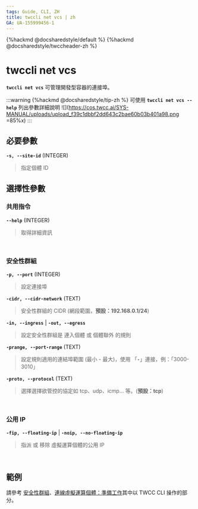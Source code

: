 ```yaml
---
tags: Guide, CLI, ZH
title: twccli net vcs | zh
GA: UA-155999456-1
---
```


{%hackmd @docsharedstyle/default %}
{%hackmd @docsharedstyle/twccheader-zh %}

# twccli net vcs

**`twccli net vcs`** 可管理開發型容器的連接埠。

:::warning
{%hackmd @docsharedstyle/tip-zh %}
可使用 **`twccli net vcs --help`** 列出參數詳細說明
![](https://cos.twcc.ai/SYS-MANUAL/uploads/upload_f39c1dbbf2dd643c2bae60b03b401a98.png =85%x)
:::



## 必要參數

**`-s, --site-id`** (INTEGER)
> 指定個體 ID


## 選擇性參數

### 共用指令

**`--help`** (INTEGER)
> 取得詳細資訊

<br>

### 安全性群組

**`-p, --port`** (INTEGER)
> 設定連接埠

**`-cidr, --cidr-network`** (TEXT)
> 安全性群組的 CIDR (網段範圍，**預設：192.168.0.1/24**)

**`-in, --ingress`** | **`-out, --egress`**
> 設定安全性群組是 連入個體 或 個體聯外 的規則 

**`-prange, --port-range`** (TEXT)
> 設定規則適用的連結埠範圍 (最小 - 最大)，使用 「**`-`**」連接，例：「3000-3010」

**`-proto, --protocol`** (TEXT)
> 選擇選擇欲管控的協定如 tcp、udp、icmp… 等。(**預設：tcp**)

<br>

### 公用 IP

**`-fip, --floating-ip`** | **`-noip, --no-floating-ip`**
> 指派 或 移除 虛擬運算個體的公用 IP

<br>

## 範例


請參考 [安全性群組](https://man.twcc.ai/@twccdocs/doc-vcs-main-zh/https%3A%2F%2Fman.twcc.ai%2F%40twccdocs%2Fguide-vcs-sg-zh)、[連線虛擬運算個體：準備工作](https://man.twcc.ai/@twccdocs/doc-vcs-main-zh/https%3A%2F%2Fman.twcc.ai%2F%40twccdocs%2Fvcs-guide-connect-prerequisite-zh)其中以 TWCC CLI 操作的部分。
